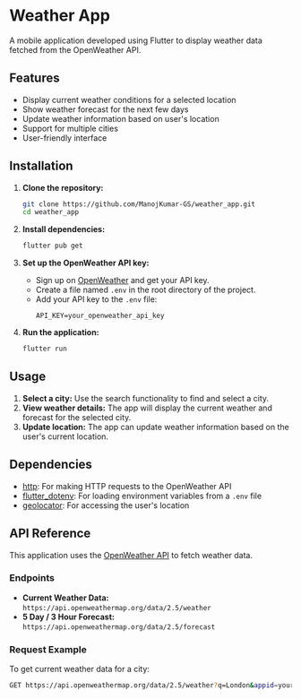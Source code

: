 # Weather App

A mobile application developed using Flutter to display weather data fetched from the OpenWeather API.

## Features

- Display current weather conditions for a selected location
- Show weather forecast for the next few days
- Update weather information based on user's location
- Support for multiple cities
- User-friendly interface

## Installation

1. **Clone the repository:**
    ```sh
    git clone https://github.com/ManojKumar-GS/weather_app.git
    cd weather_app
    ```

2. **Install dependencies:**
    ```sh
    flutter pub get
    ```

3. **Set up the OpenWeather API key:**
    - Sign up on [OpenWeather](https://openweathermap.org/) and get your API key.
    - Create a file named `.env` in the root directory of the project.
    - Add your API key to the `.env` file:
      ```env
      API_KEY=your_openweather_api_key
      ```

4. **Run the application:**
    ```sh
    flutter run
    ```

## Usage

1. **Select a city:** Use the search functionality to find and select a city.
2. **View weather details:** The app will display the current weather and forecast for the selected city.
3. **Update location:** The app can update weather information based on the user's current location.

## Dependencies

- [http](https://pub.dev/packages/http): For making HTTP requests to the OpenWeather API
- [flutter_dotenv](https://pub.dev/packages/flutter_dotenv): For loading environment variables from a `.env` file
- [geolocator](https://pub.dev/packages/geolocator): For accessing the user's location

## API Reference

This application uses the [OpenWeather API](https://openweathermap.org/api) to fetch weather data.

### Endpoints

- **Current Weather Data:** `https://api.openweathermap.org/data/2.5/weather`
- **5 Day / 3 Hour Forecast:** `https://api.openweathermap.org/data/2.5/forecast`

### Request Example

To get current weather data for a city:
```sh
GET https://api.openweathermap.org/data/2.5/weather?q=London&appid=your_openweather_api_key
